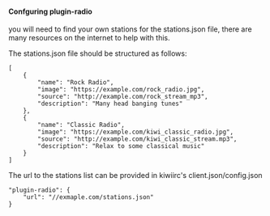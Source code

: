 #### Confguring plugin-radio

you will need to find your own stations for the stations.json file, there are many resources on the internet to help with this.

The stations.json file should be structured as follows:

```
[
    {
        "name": "Rock Radio",
        "image": "https://example.com/rock_radio.jpg",
        "source": "http://example.com/rock_stream_mp3",
        "description": "Many head banging tunes"
    },
    {
        "name": "Classic Radio",
        "image": "https://example.com/kiwi_classic_radio.jpg",
        "source": "http://example.com/kiwi_classic_stream.mp3",
        "description": "Relax to some classical music"
    }
]
```


The url to the stations list can be provided in kiwiirc's client.json/config.json

```
"plugin-radio": {
    "url": "//exmaple.com/stations.json"
}
```
